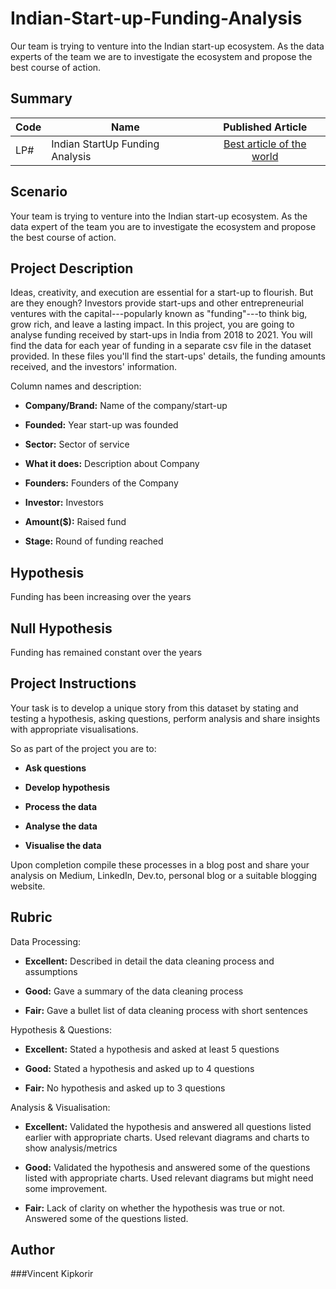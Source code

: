 # Indian-Start-up-Funding-Analysis
Our team is trying to venture into the Indian start-up ecosystem. As the data experts of the team we are to investigate the ecosystem and propose the best course of action. 
## Summary
| Code      | Name        | Published Article |
|-----------|-------------|:-------------:|
| LP# | Indian StartUp Funding Analysis |  [Best article of the world](/) |

## Scenario
Your team is trying to venture into the Indian start-up ecosystem. As the data expert of the team you are to investigate the ecosystem and propose the best course of action.

## Project Description
Ideas, creativity, and execution are essential for a start-up to flourish. But are they enough? Investors provide start-ups and other entrepreneurial ventures with the capital---popularly known as "funding"---to think big, grow rich, and leave a lasting impact. In this project, you are going to analyse funding received by start-ups in India from 2018 to 2021. You will find the data for each year of funding in a separate csv file in the dataset provided. In these files you'll find the start-ups' details, the funding amounts received, and the investors' information.

Column names and description:

- **Company/Brand:** Name of the company/start-up

- **Founded:** Year start-up was founded

- **Sector:** Sector of service

- **What it does:** Description about Company

- **Founders:** Founders of the Company

- **Investor:** Investors

- **Amount($):** Raised fund

- **Stage:** Round of funding reached

## Hypothesis
Funding has been increasing over the years

## Null Hypothesis
Funding has remained constant over the years

## Project Instructions
Your task is to develop a unique story from this dataset by stating and testing a hypothesis, asking questions, perform analysis and share insights with appropriate visualisations.

So as part of the project you are to:

- **Ask questions**

- **Develop hypothesis**

- **Process the data**

- **Analyse the data**

- **Visualise the data**

Upon completion compile these processes in a blog post and share your analysis on Medium, LinkedIn, Dev.to, personal blog or a suitable blogging website.

## Rubric
Data Processing:

- **Excellent:** Described in detail the data cleaning process and assumptions

- **Good:** Gave a summary of the data cleaning process

- **Fair:** Gave a bullet list of data cleaning process with short sentences

Hypothesis & Questions:

- **Excellent:** Stated a hypothesis and asked at least 5 questions

- **Good:** Stated a hypothesis and asked up to 4 questions

- **Fair:** No hypothesis and asked up to 3 questions

Analysis & Visualisation:

- **Excellent:** Validated the hypothesis and answered all questions listed earlier with appropriate charts. Used relevant diagrams and charts to show analysis/metrics

- **Good:** Validated the hypothesis and answered some of the questions listed with appropriate charts. Used relevant diagrams but might need some improvement.

- **Fair:** Lack of clarity on whether the hypothesis was true or not. Answered some of the questions listed.
## Author
###Vincent Kipkorir
